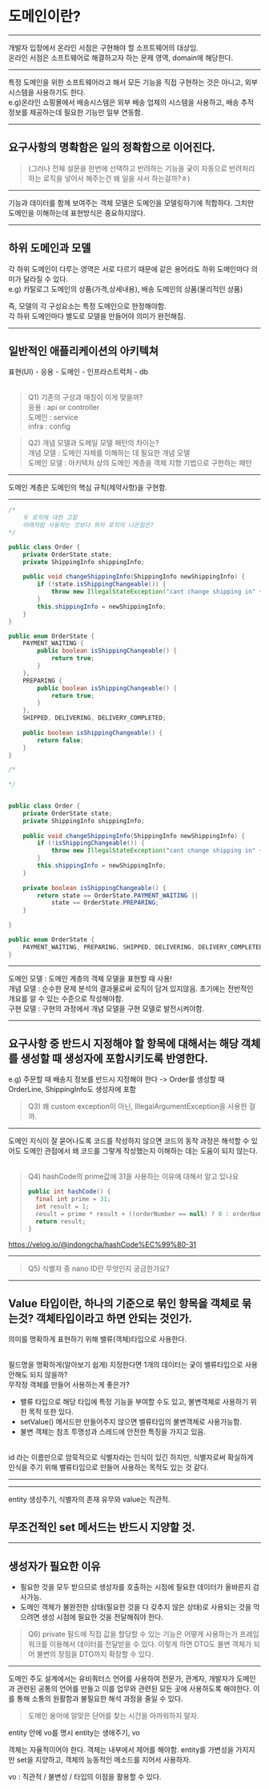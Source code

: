 도메인이란? 
=
<hr>
개발자 입장에서 온라인 서점은 구현해야 할 소프트웨어의 대상임. <br>
온라인 서점은 소프트웨어로 해결하고자 하는 문제 영역, domain에 해당한다.
<hr>
특정 도메인을 위한 소프트웨어라고 해서 모든 기능을 직접 구현하는 것은 아니고, 외부 시스템을 사용하기도 한다.
<br>e.g)온라인 쇼핑몰에서 배송시스템은 외부 배송 업체의 시스템을 사용하고, 배송 추적 정보를 제공하는데 필요한 기능만 일부 연동함.
<hr>

요구사항의 명확함은 일의 정확함으로 이어진다.
-

>(그러나 전체 설문을 한번에 선택하고 반려하는 기능을 궂이 자동으로 반려처리 하는 로직을 넣어서 해주는건 왜 일을 사서 하는걸까?ㅎ)
<hr>

기능과 데이터를 함께 보여주는 객체 모델은 도메인을 모델링하기에 적합하다.
그치만 도메인을 이해하는데 표현방식은 중요하지않다.
<hr>

하위 도메인과 모델
-
 각 하위 도메인이 다루는 영역은 서로 다르기 때문에 같은 용어라도 하위 도메인마다 의미가 달라질 수 있다.<br>
 e.g) 카탈로그 도메인의 상품(가격,상세내용), 배송 도메인의 상품(물리적인 상품)
 
 즉, 모델의 각 구성요소는 특정 도메인으로 한정해야함.
 <br>
 각 하위 도메인마다 별도로 모델을 만들어야 의미가 완전해짐. 
<hr>

일반적인 애플리케이션의 아키텍쳐
-
표현(UI) - 응용 - 도메인 - 인프라스트럭처 - db
<br>
<br>

> Q1) 기존의 구성과 매칭이 이게 맞을까?<br>
> 응용 : api or controller<br>
> 도메인 : service<br>
> infra : config
> 

> Q2) 개념 모델과 도메일 모델 패턴의 차이는?<br>
> 개념 모델 : 도메인 자체를 이해하는 데 필요한 개념 모델<br>
> 도메인 모델 : 아키텍처 상의 도메인 계층을 객체 지향 기법으로 구현하는 패턴

<hr>

도메인 계층은 도메인의 핵심 규칙(제약사항)을 구현함.<br>
<hr>

```java
/*
    두 로직에 대한 고찰
    아래처럼 사용하는 것보다 위의 로직의 나은점은?
*/

public class Order {
    private OrderState state;
    private ShippingInfo shippingInfo;
    
    public void changeShippingInfo(ShippingInfo newShippingInfo) {
        if (!state.isShippingChangeable()) {
            throw new IllegalStateException("cant change shipping in" + state);
        }
        this.shippingInfo = newShippingInfo;
    } 
}

public enum OrderState {
    PAYMENT_WAITING {
        public boolean isShippingChangeable() {
            return true;
        }
    },
    PREPARING {
        public boolean isShippingChangeable() {
            return true;
        }
    },
    SHIPPED, DELIVERING, DELIVERY_COMPLETED;
    
    public boolean isShippingChangeable() {
        return false;
    }
}

/*
    
*/


public class Order {
    private OrderState state;
    private ShippingInfo shippingInfo;
    
    public void changeShippingInfo(ShippingInfo newShippingInfo) {
        if (!isShippingChangeable()) {
            throw new IllegalStateException("cant change shipping in" + state);
        }
        this.shippingInfo = newShippingInfo;
    } 
    
    private boolean isShippingChangeable() {
        return state == OrderState.PAYMENT_WAITING ||
            state == OrderState.PREPARING;
    }
    
}    

public enum OrderState {
    PAYMENT_WAITING, PREPARING, SHIPPED, DELIVERING, DELIVERY_COMPLETED;
}
```
<hr>
도메인 모델 : 도메인 계층의 객체 모델을 표현할 때 사용!<br>
개념 모델 : 순수한 문제 분석의 결과물로써 로직이 담겨 있지않음. 초기에는 전반적인 개요를 알 수 있는 수준으로 작성해야함.<br>
구현 모델 : 구현의 과정에서 개념 모델을 구현 모델로 발전시켜야함.<br>
<hr>

요구사항 중 반드시 지정해야 할 항목에 대해서는 해당 객체를 생성할 때 생성자에 포함시키도록 반영한다.
-
e.g) 주문할 때 배송지 정보를 반드시 지정해야 한다 -> Order를 생성할 때 OrderLine, ShippingInfo도 생성자에 포함

>Q3) 왜 custom exception이 아닌, IllegalArgumentException을 사용한 걸까.
<hr>

도메인 지식이 잘 묻어나도록 코드를 작성하지 않으면 코드의 동작 과정은 해석할 수 있어도 도메인 관점에서 왜 코드를 그렇게 작성했는지 이해하는 데는 도움이 되지 않는다.
<br>
<br>
>Q4) hashCode의 prime값에 31을 사용하는 이유에 대해서 알고 있나요
> ```java
> public int hashCode() {
>   final int prime = 31;
>   int result = 1;
>   result = prime * result + ((orderNumber == null) ? 0 : orderNumber.hashCode());
>   return result;
> }
https://velog.io/@indongcha/hashCode%EC%99%80-31
<hr>

>Q5) 식별자 중 nano ID란 무엇인지 궁금한가요?
<hr>

Value 타입이란, 하나의 기준으로 묶인 항목을 객체로 묶는것? 객체타입이라고 하면 안되는 것인가. 
-
의미를 명확하게 표현하기 위해 밸류(객체)타입으로 사용한다.<br><br>

필드명을 명확하게(알아보기 쉽게) 지정한다면 1개의 데이터는 궂이 밸류타입으로 사용안해도 되지 않을까? <br>
무작정 객체를 만들어 사용하는게 좋은가?<br>
* 밸류 타입으로 해당 타입에 특정 기능을 부여할 수도 있고, 불변객체로 사용하기 위한 목적 또한 있다.<br>
* setValue() 메서드만 만들어주지 않으면 밸류타입의 불변객체로 사용가능함.
* 불변 객체는 참조 투명성과 스레드에 안전한 특징을 가지고 있음.
<br><br>

id 라는 이름만으로 암묵적으로 식별자라는 인식이 있긴 하지만, 식별자로써 확실하게 인식을 주기 위해 밸류타입으로 만들어 사용하는 목적도 있는 것 같다.
<hr>
<hr>

entity 생성주기, 식별자의 존재 유무와 value는 직관적.


무조건적인 set 메서드는 반드시 지양할 것.
-
<hr>

생성자가 필요한 이유 <br>
-
* 필요한 것을 모두 받으므로 생성자를 호출하는 시점에 필요한 데이터가 올바른지 검사가능.
* 도메인 객체가 불완전한 상태(필요한 것을 다 갖추지 않은 상태)로 사용되는 것을 막으려면 생성 시점에 필요한 것을 전달해줘야 한다.

>Q6) private 필드에 직접 값을 할당할 수 있는 기능은 어떻게 사용하는가
> 프레임워크를 이용해서 데이터를 전달받을 수 있다. 
> 이렇게 하면 DTO도 불변 객체가 되어 불변의 장점을 DTO까지 확장할 수 있다.
<hr>

도메인 주도 설계에서는 유비쿼터스 언어를 사용하여 전문가, 관계자, 개발자가 도메인과 관련된 공통의 언어를 만들고 이를 업무와 관련된 모든 곳에 사용하도록 해야한다.
이를 통해 소통의 원활함과 불필요한 해석 과정을 줄일 수 있다.

> 도메인 용어에 알맞은 단어를 찾는 시간을 아까워하지 말자.



entity 안에 vo를 명시
entity는 생애주기, vo

객체는 자율적이어야 한다.
객체는 내부에서 제어를 해야함.
entity를 가변성을 가지지만 set을 지양하고, 객체의 능동적인 메소드를 지어서 사용하자.

vo : 직관적 / 불변성 / 타입의 이점을 활용할 수 있다. 

